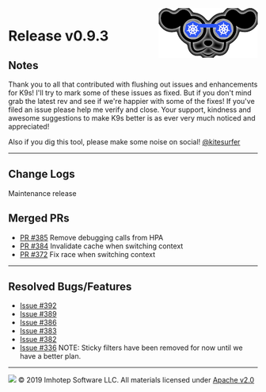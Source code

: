 <img src="https://raw.githubusercontent.com/derailed/k9s/master/assets/k9s_small.png" align="right" width="200" height="auto"/>

# Release v0.9.3

## Notes

Thank you to all that contributed with flushing out issues and enhancements for K9s! I'll try to mark some of these issues as fixed. But if you don't mind grab the latest rev and see if we're happier with some of the fixes! If you've filed an issue please help me verify and close. Your support, kindness and awesome suggestions to make K9s better is as ever very much noticed and appreciated!

Also if you dig this tool, please make some noise on social! [@kitesurfer](https://twitter.com/kitesurfer)

---

## Change Logs

Maintenance release

## Merged PRs

* [PR #385](https://github.com/kswapd/k9s/pull/385) Remove debugging calls from HPA
* [PR #384](https://github.com/kswapd/k9s/issues/384) Invalidate cache when switching context
* [PR #372](https://github.com/kswapd/k9s/pull/372) Fix race when switching context

---

## Resolved Bugs/Features

* [Issue #392](https://github.com/kswapd/k9s/issues/392)
* [Issue #389](https://github.com/kswapd/k9s/issues/389)
* [Issue #386](https://github.com/kswapd/k9s/issues/386)
* [Issue #383](https://github.com/kswapd/k9s/issues/383)
* [Issue #382](https://github.com/kswapd/k9s/issues/382)
* [Issue #336](https://github.com/kswapd/k9s/issues/336) NOTE: Sticky filters have been removed for now until we have a better plan.

---

<img src="https://raw.githubusercontent.com/derailed/k9s/master/assets/imhotep_logo.png" width="32" height="auto"/> © 2019 Imhotep Software LLC. All materials licensed under [Apache v2.0](http://www.apache.org/licenses/LICENSE-2.0)
